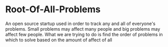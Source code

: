 # Root-Of-All-Problems
An open source startup used in order to track any and all of everyone's problems. Small problems may affect many people and big problems may affect few people. What we are trying to do is find the order of problems in which to solve based on the amount of affect of all
